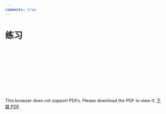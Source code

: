 ```yaml
---
comments: true
---
```

# 练习
<object data="https://eanyang7.github.io/Probability-and-Statistics/assets/2/exercises.pdf" type="application/pdf" width="700px" height="700px">
    <embed src="https://eanyang7.github.io/Probability-and-Statistics/assets/2/exercises.pdf">
        <p>This browser does not support PDFs. Please download the PDF to view it: <a href="https://eanyang7.github.io/Probability-and-Statistics/assets/2/exercises.pdf">下载 PDF</a>.</p>
    </embed>
</object>
